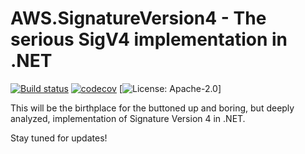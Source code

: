 # AWS.SignatureVersion4 - The serious SigV4 implementation in .NET

[![Build status](https://ci.appveyor.com/api/projects/status/bh71gd22ogf2ogvl/branch/master?svg=true)](https://ci.appveyor.com/project/FantasticFiasco/aws-signature-version-4)
[![codecov](https://codecov.io/gh/FantasticFiasco/aws-signature-version-4/branch/master/graph/badge.svg)](https://codecov.io/gh/FantasticFiasco/aws-signature-version-4)
[![License: Apache-2.0](https://img.shields.io/badge/license-Apache--2.0-blue.svg)]

This will be the birthplace for the buttoned up and boring, but deeply analyzed, implementation of Signature Version 4 in .NET.

Stay tuned for updates!
